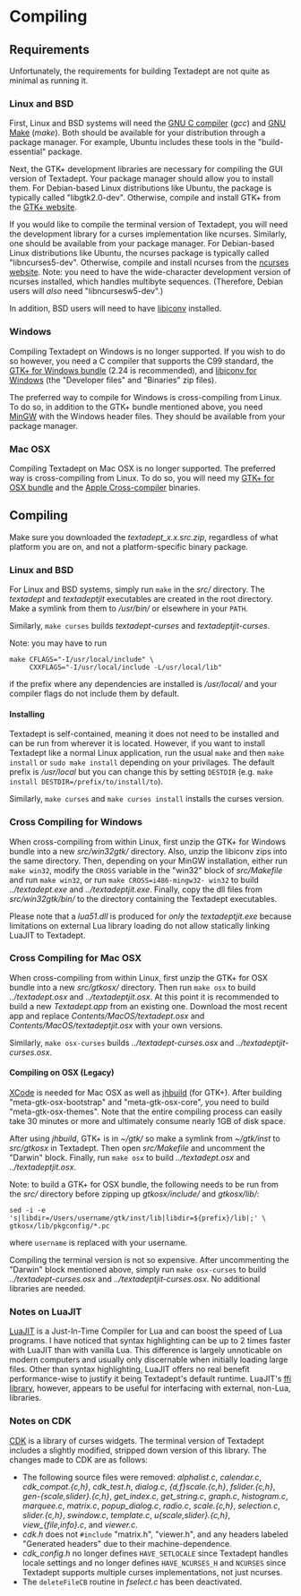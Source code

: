 # Compiling

## Requirements

Unfortunately, the requirements for building Textadept are not quite as minimal
as running it.

### Linux and BSD

First, Linux and BSD systems will need the [GNU C compiler][] (*gcc*) and
[GNU Make][] (*make*). Both should be available for your distribution through a
package manager. For example, Ubuntu includes these tools in the
"build-essential" package.

Next, the GTK+ development libraries are necessary for compiling the GUI version
of Textadept. Your package manager should allow you to install them. For
Debian-based Linux distributions like Ubuntu, the package is typically called
"libgtk2.0-dev". Otherwise, compile and install GTK+ from the [GTK+ website][].

If you would like to compile the terminal version of Textadept, you will need
the development library for a curses implementation like ncurses. Similarly, one
should be available from your package manager. For Debian-based Linux
distributions like Ubuntu, the ncurses package is typically called
"libncurses5-dev". Otherwise, compile and install ncurses from the
[ncurses website][]. Note: you need to have the wide-character development
version of ncurses installed, which handles multibyte sequences. (Therefore,
Debian users will _also_ need "libncursesw5-dev".)

In addition, BSD users will need to have [libiconv][] installed.

[GTK+ website]: http://www.gtk.org/download/linux.html
[GNU C compiler]: http://gcc.gnu.org
[GNU Make]: http://www.gnu.org/software/make/
[ncurses website]: http://invisible-island.net/ncurses/#download_ncurses
[libiconv]: http://www.gnu.org/software/libiconv/

### Windows

Compiling Textadept on Windows is no longer supported. If you wish to do so
however, you need a C compiler that supports the C99 standard, the
[GTK+ for Windows bundle][] (2.24 is recommended), and [libiconv for Windows][]
(the "Developer files" and "Binaries" zip files).

The preferred way to compile for Windows is cross-compiling from Linux. To do
so, in addition to the GTK+ bundle mentioned above, you need [MinGW][] with the
Windows header files. They should be available from your package manager.

[GTK+ for Windows bundle]: http://www.gtk.org/download/win32.html
[libiconv for Windows]: http://gnuwin32.sourceforge.net/packages/libiconv.htm
[MinGW]: http://mingw.org

### Mac OSX

Compiling Textadept on Mac OSX is no longer supported. The preferred way is
cross-compiling from Linux. To do so, you will need my [GTK+ for OSX bundle][]
and the [Apple Cross-compiler][] binaries.

[GTK+ for OSX bundle]: download/gtkosx-2.24.9.zip
[Apple Cross-compiler]: https://launchpad.net/~flosoft/+archive/cross-apple

## Compiling

Make sure you downloaded the *textadept_x.x.src.zip*, regardless of what
platform you are on, and not a platform-specific binary package.

### Linux and BSD

For Linux and BSD systems, simply run `make` in the *src/* directory. The
*textadept* and *textadeptjit* executables are created in the root directory.
Make a symlink from them to */usr/bin/* or elsewhere in your `PATH`.

Similarly, `make curses` builds *textadept-curses* and *textadeptjit-curses*.

Note: you may have to run

    make CFLAGS="-I/usr/local/include" \
         CXXFLAGS="-I/usr/local/include -L/usr/local/lib"

if the prefix where any dependencies are installed is */usr/local/* and your
compiler flags do not include them by default.

#### Installing

Textadept is self-contained, meaning it does not need to be installed and can be
run from wherever it is located. However, if you want to install Textadept like
a normal Linux application, run the usual `make` and then `make install` or
`sudo make install` depending on your privilages. The default prefix is
*/usr/local* but you can change this by setting `DESTDIR` (e.g.
`make install DESTDIR=/prefix/to/install/to`).

Similarly, `make curses` and `make curses install` installs the curses version.

### Cross Compiling for Windows

When cross-compiling from within Linux, first unzip the GTK+ for Windows bundle
into a new *src/win32gtk/* directory. Also, unzip the libiconv zips into the
same directory. Then, depending on your MinGW installation, either run
`make win32`, modify the `CROSS` variable in the "win32" block of *src/Makefile*
and run `make win32`, or run `make CROSS=i486-mingw32- win32` to build
*../textadept.exe* and *../textadeptjit.exe*. Finally, copy the dll files from
*src/win32gtk/bin/* to the directory containing the Textadept executables.

Please note that a *lua51.dll* is produced for _only_ the *textadeptjit.exe*
because limitations on external Lua library loading do not allow statically
linking LuaJIT to Textadept.

### Cross Compiling for Mac OSX

When cross-compiling from within Linux, first unzip the GTK+ for OSX bundle into
a new *src/gtkosx/* directory. Then run `make osx` to build *../textadept.osx*
and *../textadeptjit.osx*. At this point it is recommended to build a new
*Textadept.app* from an existing one. Download the most recent app and replace
*Contents/MacOS/textadept.osx* and *Contents/MacOS/textadeptjit.osx* with your
own versions.

Similarly, `make osx-curses` builds *../textadept-curses.osx* and
*../textadeptjit-curses.osx*.

#### Compiling on OSX (Legacy)

[XCode][] is needed for Mac OSX as well as [jhbuild][] (for GTK+). After
building "meta-gtk-osx-bootstrap" and "meta-gtk-osx-core", you need to build
"meta-gtk-osx-themes". Note that the entire compiling process can easily take 30
minutes or more and ultimately consume nearly 1GB of disk space.

After using *jhbuild*, GTK+ is in *~/gtk/* so make a symlink from *~/gtk/inst*
to *src/gtkosx* in Textadept. Then open *src/Makefile* and uncomment the
"Darwin" block. Finally, run `make osx` to build *../textadept.osx* and
*../textadeptjit.osx*.

Note: to build a GTK+ for OSX bundle, the following needs to be run from the
*src/* directory before zipping up *gtkosx/include/* and *gtkosx/lib/*:

    sed -i -e 's|libdir=/Users/username/gtk/inst/lib|libdir=${prefix}/lib|;' \
    gtkosx/lib/pkgconfig/*.pc

where `username` is replaced with your username.

Compiling the terminal version is not so expensive. After uncommenting the
"Darwin" block mentioned above, simply run `make osx-curses` to build
*../textadept-curses.osx* and *../textadeptjit-curses.osx*. No additional
libraries are needed.

[XCode]: http://developer.apple.com/TOOLS/xcode/
[jhbuild]: http://sourceforge.net/apps/trac/gtk-osx/wiki/Build

### Notes on LuaJIT

[LuaJIT][] is a Just-In-Time Compiler for Lua and can boost the speed of Lua
programs. I have noticed that syntax highlighting can be up to 2 times faster
with LuaJIT than with vanilla Lua. This difference is largely unnoticable on
modern computers and usually only discernable when initially loading large
files. Other than syntax highlighting, LuaJIT offers no real benefit
performance-wise to justify it being Textadept's default runtime. LuaJIT's
[ffi library][], however, appears to be useful for interfacing with external,
non-Lua, libraries.

[LuaJIT]: http://luajit.org
[ffi library]: http://luajit.org/ext_ffi.html

### Notes on CDK

[CDK][] is a library of curses widgets. The terminal version of Textadept
includes a slightly modified, stripped down version of this library. The changes
made to CDK are as follows:

* The following source files were removed: *alphalist.c*, *calendar.c*,
  *cdk_compat.{c,h}*, *cdk_test.h*, *dialog.c*, *{d,f}scale.{c,h}*,
  *fslider.{c,h}*, *gen-{scale,slider}.{c,h}*, *get_index.c*, *get_string.c*,
  *graph.c*, *histogram.c*, *marquee.c*, *matrix.c*, *popup_dialog.c*,
  *radio.c*, *scale.{c,h}*, *selection.c*, *slider.{c,h}*, *swindow.c*,
  *template.c*, *u{scale,slider}.{c,h}*, *view_{file,info}.c*, and *viewer.c*.
* *cdk.h* does not `#include` "matrix.h", "viewer.h", and any headers labeled
  "Generated headers" due to their machine-dependence.
* *cdk_config.h* no longer defines `HAVE_SETLOCALE` since Textadept handles
  locale settings and no longer defines `HAVE_NCURSES_H` and `NCURSES` since
  Textadept supports multiple curses implementations, not just ncurses.
* The `deleteFileCB` routine in *fselect.c* has been deactivated.

[CDK]: http://invisible-island.net/cdk/
